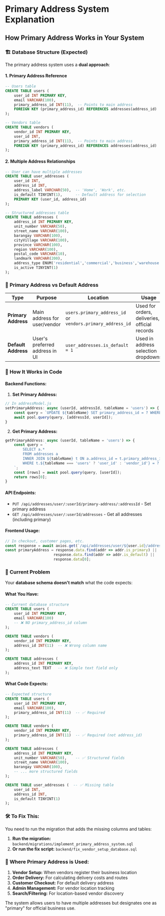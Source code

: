 # Primary Address System Explanation

## How Primary Address Works in Your System

### 🏗️ **Database Structure (Expected)**

The primary address system uses a **dual approach**:

#### 1. **Primary Address Reference**
```sql
-- Users table
CREATE TABLE users (
    user_id INT PRIMARY KEY,
    email VARCHAR(100),
    primary_address_id INT(11),  -- Points to main address
    FOREIGN KEY (primary_address_id) REFERENCES addresses(address_id)
);

-- Vendors table  
CREATE TABLE vendors (
    vendor_id INT PRIMARY KEY,
    user_id INT,
    primary_address_id INT(11),  -- Points to main address
    FOREIGN KEY (primary_address_id) REFERENCES addresses(address_id)
);
```

#### 2. **Multiple Address Relationships**
```sql
-- User can have multiple addresses
CREATE TABLE user_addresses (
    user_id INT,
    address_id INT,
    address_label VARCHAR(50),  -- 'Home', 'Work', etc.
    is_default TINYINT(1),      -- Default address for selection
    PRIMARY KEY (user_id, address_id)
);

-- Structured addresses table
CREATE TABLE addresses (
    address_id INT PRIMARY KEY,
    unit_number VARCHAR(50),
    street_name VARCHAR(100),
    barangay VARCHAR(100),
    cityVillage VARCHAR(100),
    province VARCHAR(100),
    region VARCHAR(100),
    postal_code VARCHAR(10),
    landmark VARCHAR(200),
    address_type ENUM('residential','commercial','business','warehouse'),
    is_active TINYINT(1)
);
```

### 🎯 **Primary Address vs Default Address**

| Type | Purpose | Location | Usage |
|------|---------|----------|-------|
| **Primary Address** | Main address for user/vendor | `users.primary_address_id` or `vendors.primary_address_id` | Used for orders, deliveries, official records |
| **Default Address** | User's preferred address in UI | `user_addresses.is_default = 1` | Used in address selection dropdowns |

### 🔧 **How It Works in Code**

#### Backend Functions:

1. **Set Primary Address:**
```javascript
// In addressModel.js
setPrimaryAddress: async (userId, addressId, tableName = 'users') => {
    const query = `UPDATE ${tableName} SET primary_address_id = ? WHERE ${tableName === 'users' ? 'user_id' : 'vendor_id'} = ?`;
    await pool.query(query, [addressId, userId]);
}
```

2. **Get Primary Address:**
```javascript
getPrimaryAddress: async (userId, tableName = 'users') => {
    const query = `
        SELECT a.* 
        FROM addresses a
        INNER JOIN ${tableName} t ON a.address_id = t.primary_address_id
        WHERE t.${tableName === 'users' ? 'user_id' : 'vendor_id'} = ?
    `;
    const [rows] = await pool.query(query, [userId]);
    return rows[0];
}
```

#### API Endpoints:
- `PUT /api/addresses/user/:userId/primary-address/:addressId` - Set primary address
- `GET /api/addresses/user/:userId/addresses` - Get all addresses (including primary)

#### Frontend Usage:
```javascript
// In checkout, customer pages, etc.
const response = await axios.get(`/api/addresses/user/${user.id}/addresses`);
const primaryAddress = response.data.find(addr => addr.is_primary) || 
                      response.data.find(addr => addr.is_default) || 
                      response.data[0];
```

### 🚨 **Current Problem**

Your **database schema doesn't match** what the code expects:

#### What You Have:
```sql
-- Current database structure
CREATE TABLE users (
    user_id INT PRIMARY KEY,
    email VARCHAR(100)
    -- ❌ NO primary_address_id column
);

CREATE TABLE vendors (
    vendor_id INT PRIMARY KEY,
    address_id INT(11)  -- ❌ Wrong column name
);

CREATE TABLE addresses (
    address_id INT PRIMARY KEY,
    address_text TEXT   -- ❌ Simple text field only
);
```

#### What Code Expects:
```sql
-- Expected structure
CREATE TABLE users (
    user_id INT PRIMARY KEY,
    email VARCHAR(100),
    primary_address_id INT(11)  -- ✅ Required
);

CREATE TABLE vendors (
    vendor_id INT PRIMARY KEY,
    primary_address_id INT(11)  -- ✅ Required (not address_id)
);

CREATE TABLE addresses (
    address_id INT PRIMARY KEY,
    unit_number VARCHAR(50),    -- ✅ Structured fields
    street_name VARCHAR(100),
    barangay VARCHAR(100),
    -- ... more structured fields
);

CREATE TABLE user_addresses (  -- ✅ Missing table
    user_id INT,
    address_id INT,
    is_default TINYINT(1)
);
```

### 🛠️ **To Fix This:**

You need to run the migration that adds the missing columns and tables:

1. **Run the migration:** `backend/migrations/implement_primary_address_system.sql`
2. **Or run the fix script:** `backend/fix_vendor_setup_database.sql`

### 📍 **Where Primary Address is Used:**

1. **Vendor Setup:** When vendors register their business location
2. **Order Delivery:** For calculating delivery costs and routes  
3. **Customer Checkout:** For default delivery address
4. **Admin Management:** For vendor location tracking
5. **Search/Filtering:** For location-based vendor discovery

The system allows users to have multiple addresses but designates one as "primary" for official business use.

